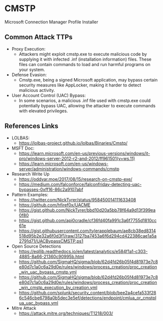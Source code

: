 # CMSTP

Microsoft Connection Manager Profile Installer

## Common Attack TTPs
- Proxy Execution: 
  - Attackers might exploit cmstp.exe to execute malicious code by supplying it with infected .inf (installation information) files. These files can contain commands to load and run harmful programs on your system.
- Defense Evasion: 
  - Cmstp.exe, being a signed Microsoft application, may bypass certain security measures like AppLocker, making it harder to detect malicious activity.
- User Account Control (UAC) Bypass: 
  - In some scenarios, a malicious .inf file used with cmstp.exe could potentially bypass UAC, allowing the attacker to execute commands with elevated privileges.

## References Links
- LOLBAS: 
  - https://lolbas-project.github.io/lolbas/Binaries/Cmstp/
- MSFT Doc: 
  - https://learn.microsoft.com/en-us/previous-versions/windows/it-pro/windows-server-2012-r2-and-2012/ff961501(v=ws.11)
  - https://learn.microsoft.com/en-us/windows-server/administration/windows-commands/cmstp
- Research Write Up
  - https://oddvar.moe/2017/08/15/research-on-cmstp-exe/
  - https://medium.com/falconforce/falconfriday-detecting-uac-bypasses-0xff16-86c2a9107abf
- Pattern Examples:  
  - https://twitter.com/NickTyrer/status/958450014111633408
  - https://github.com/hfiref0x/UACME
  - https://gist.github.com/NickTyrer/bbd10d20a5bb78f64a9d13f399ea0f80
  - https://gist.github.com/api0cradle/cf36fd40fa991c3a6f7755d1810cc61e
  - https://gist.githubusercontent.com/tylerapplebaum/ae8cb38ed8314518d95b2e32a6f0d3f1/raw/3127ba7453a6f6d294cd422386cae1a5a2791d71/UACBypassCMSTP.ps1
- Open Source Detections
  - https://eqllib.readthedocs.io/en/latest/analytics/e584f1a1-c303-4885-8a66-21360c90995b.html
  - https://github.com/SigmaHQ/sigma/blob/62d4fd26b05f4d81973e7c8e80d7c1a0c6a29d0e/rules/windows/process_creation/proc_creation_win_uac_bypass_cmstp.yml
  - https://github.com/SigmaHQ/sigma/blob/62d4fd26b05f4d81973e7c8e80d7c1a0c6a29d0e/rules/windows/process_creation/proc_creation_win_cmstp_execution_by_creation.yml
  - https://github.com/splunk/security_content/blob/bee2a4cefa533f286c546cbe6798a0b5dec3e5ef/detections/endpoint/cmlua_or_cmstplua_uac_bypass.yml
- Mitre Attack
  - https://attack.mitre.org/techniques/T1218/003/

